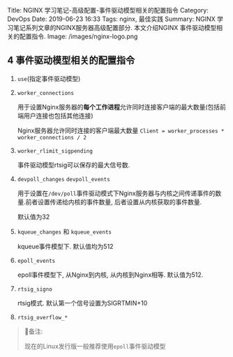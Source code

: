 Title: NGINX 学习笔记-高级配置-事件驱动模型相关的配置指令
Category: DevOps
Date: 2019-06-23 16:33
Tags: nginx, 最佳实践
Summary: NGINX 学习笔记系列文章的NGINX服务器高级配置部分. 本文介绍NGINX 事件驱动模型相关的配置指令.
Image: /images/nginx-logo.png

## 4 事件驱动模型相关的配置指令

1. `use`(指定事件驱动模型)
2. `worker_connections`

   用于设置Nginx服务器的**每个工作进程**允许同时连接客户端的最大数量(包括前端用户连接也包括其他连接)

   Nginx服务器允许同时连接的客户端最大数量 `Client = worker_processes * worker_connections / 2`

3. `worker_rlimit_sigpending`

   事件驱动模型rtsig可以保存的最大信号数.

4. `devpoll_changes` `devpoll_events`

   用于设置在`/dev/poll`事件驱动模式下Nginx服务器与内核之间传递事件的数量.前者设置传递给内核的事件数量, 后者设置从内核获取的事件数量.

   默认值为32

5. `kqueue_changes` 和 `kqueue_events`

   kqueue事件模型下. 默认值均为512

6. `epoll_events`

   epoll事件模型下, 从Nginx到内核, 从内核到Nginx相等. 默认值为512.

7. `rtsig_signo`

   rtsig模式. 默认第一个信号设置为SIGRTMIN+10

8. `rtsig_overflow_*`

> :notebook:备注:
>
> 现在的Linux发行版一般推荐使用`epoll`事件驱动模型

